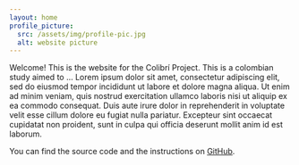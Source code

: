 ```yaml
---
layout: home
profile_picture:
  src: /assets/img/profile-pic.jpg
  alt: website picture
---
```


<p>
  Welcome! This is the website for the Colibrí Project. This is a colombian study aimed to ... Lorem ipsum dolor sit amet, consectetur adipiscing elit, sed do eiusmod tempor incididunt ut labore et dolore magna aliqua. Ut enim ad minim veniam, quis nostrud exercitation ullamco laboris nisi ut aliquip ex ea commodo consequat. Duis aute irure dolor in reprehenderit in voluptate velit esse cillum dolore eu fugiat nulla pariatur. Excepteur sint occaecat cupidatat non proident, sunt in culpa qui officia deserunt mollit anim id est laborum.
  
</p>

<p>
  You can find the source code and the instructions on <a href="https://github.com/jacalvache/colibri">GitHub</a>.
</p>
